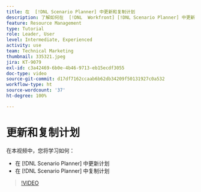 ```yaml
---
title: 在  [!DNL Scenario Planner] 中更新和复制计划
description: 了解如何在  [!DNL  Workfront] [!DNL Scenario Planner] 中更新或复制计划。
feature: Resource Management
type: Tutorial
role: Leader, User
level: Intermediate, Experienced
activity: use
team: Technical Marketing
thumbnail: 335321.jpeg
jira: KT-9079
exl-id: c3a42469-6b0e-4b46-9713-eb15ecdf3055
doc-type: video
source-git-commit: d17df7162ccaab6b62db34209f50131927c0a532
workflow-type: ht
source-wordcount: '37'
ht-degree: 100%

---
```


# 更新和复制计划

在本视频中，您将学习如何：

* 在 [!DNL Scenario Planner] 中更新计划
* 在 [!DNL Scenario Planner] 中复制计划

>[!VIDEO](https://video.tv.adobe.com/v/3412646/?quality=12&learn=on&enablevpops&captions=chi_hans)
